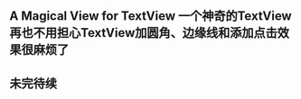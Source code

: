 A Magical View for TextView
一个神奇的TextView 再也不用担心TextView加圆角、边缘线和添加点击效果很麻烦了
----------
未完待续
----------
